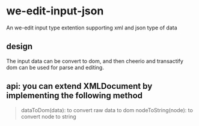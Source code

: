 # we-edit-input-json
An we-edit input type extention supporting xml and json type of data

## design
The input data can be convert to dom, and then cheerio and transactify dom can be used for parse and editing. 

## api: you can extend XMLDocument by implementing the following method
> dataToDom(data): to convert raw data to dom
> nodeToString(node): to convert node to string


